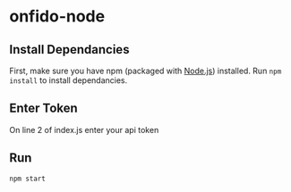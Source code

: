 # onfido-node

## Install Dependancies

First, make sure you have npm (packaged with [Node.js](https://nodejs.org)) installed. Run `npm install` to install dependancies.

## Enter Token

On line 2 of index.js enter your api token

## Run

    npm start
